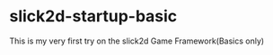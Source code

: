 slick2d-startup-basic
=====================

This is my very first try on the slick2d Game Framework(Basics only)
